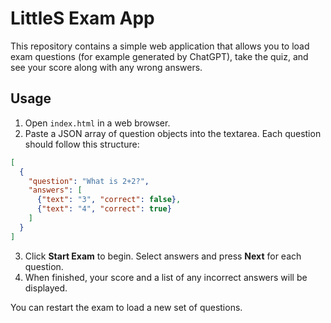 # LittleS Exam App

This repository contains a simple web application that allows you to load exam questions (for example generated by ChatGPT), take the quiz, and see your score along with any wrong answers.

## Usage

1. Open `index.html` in a web browser.
2. Paste a JSON array of question objects into the textarea. Each question should follow this structure:

```json
[
  {
    "question": "What is 2+2?",
    "answers": [
      {"text": "3", "correct": false},
      {"text": "4", "correct": true}
    ]
  }
]
```

3. Click **Start Exam** to begin. Select answers and press **Next** for each question.
4. When finished, your score and a list of any incorrect answers will be displayed.

You can restart the exam to load a new set of questions.
